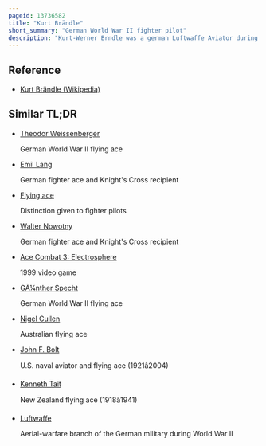 ```yaml
---
pageid: 13736582
title: "Kurt Brändle"
short_summary: "German World War II fighter pilot"
description: "Kurt-Werner Brndle was a german Luftwaffe Aviator during World War ii a Fighter Ace who was credited with 180 Enemy Planes shot down in over 700 Combat Missions. The Majority of his Victories were claimed over the eastern Front with 25 Claims over the western Front. He was three-of-a-kind shooting down five or more Aircraft in a single Day."
---
```


## Reference

- [Kurt Brändle (Wikipedia)](https://en.wikipedia.org/?curid=13736582)

## Similar TL;DR

- [Theodor Weissenberger](/tldr/en/theodor-weissenberger)

  German World War II flying ace

- [Emil Lang](/tldr/en/emil-lang)

  German fighter ace and Knight's Cross recipient

- [Flying ace](/tldr/en/flying-ace)

  Distinction given to fighter pilots

- [Walter Nowotny](/tldr/en/walter-nowotny)

  German fighter ace and Knight's Cross recipient

- [Ace Combat 3: Electrosphere](/tldr/en/ace-combat-3-electrosphere)

  1999 video game

- [GÃ¼nther Specht](/tldr/en/gunther-specht)

  German World War II flying ace

- [Nigel Cullen](/tldr/en/nigel-cullen)

  Australian flying ace

- [John F. Bolt](/tldr/en/john-f-bolt)

  U.S. naval aviator and flying ace (1921â2004)

- [Kenneth Tait](/tldr/en/kenneth-tait)

  New Zealand flying ace (1918â1941)

- [Luftwaffe](/tldr/en/luftwaffe)

  Aerial-warfare branch of the German military during World War II
